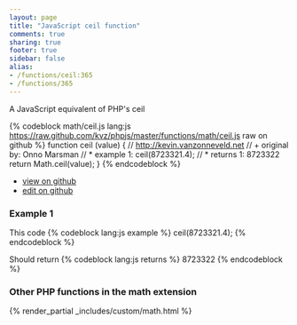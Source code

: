 ```yaml
---
layout: page
title: "JavaScript ceil function"
comments: true
sharing: true
footer: true
sidebar: false
alias:
- /functions/ceil:365
- /functions/365
---
```

<!-- Generated by Rakefile:build -->
A JavaScript equivalent of PHP's ceil

{% codeblock math/ceil.js lang:js https://raw.github.com/kvz/phpjs/master/functions/math/ceil.js raw on github %}
function ceil (value) {
  // http://kevin.vanzonneveld.net
  // +   original by: Onno Marsman
  // *     example 1: ceil(8723321.4);
  // *     returns 1: 8723322
  return Math.ceil(value);
}
{% endcodeblock %}

 - [view on github](https://github.com/kvz/phpjs/blob/master/functions/math/ceil.js)
 - [edit on github](https://github.com/kvz/phpjs/edit/master/functions/math/ceil.js)

### Example 1
This code
{% codeblock lang:js example %}
ceil(8723321.4);
{% endcodeblock %}

Should return
{% codeblock lang:js returns %}
8723322
{% endcodeblock %}


### Other PHP functions in the math extension
{% render_partial _includes/custom/math.html %}
